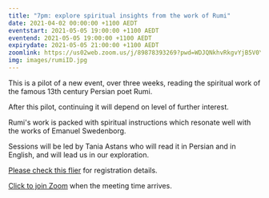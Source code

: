 ```yaml
---
title: "7pm: explore spiritual insights from the work of Rumi"
date: 2021-04-02 00:00:00 +1100 AEDT
eventstart: 2021-05-05 19:00:00 +1100 AEDT
eventend: 2021-05-05 19:00:00 +1100 AEDT
expirydate: 2021-05-05 21:00:00 +1100 AEDT
zoomlink: https://us02web.zoom.us/j/89878393269?pwd=WDJQNkhvRkgvYjB5V0Y3R1ZHKzhFUT09
img: images/rumiID.jpg
---
```


This is a pilot of a new event, over three weeks, reading the spiritual work of the famous 13th century Persian poet Rumi.

After this pilot, continuing it will depend on level of further interest.

Rumi's work is packed with spiritual instructions which resonate well with the works of Emanuel Swedenborg.

Sessions will be led by Tania Astans who will read it in Persian and in English, and will lead us in our exploration.

[Please check this flier](https://static.swedenborg.com.au/pdf/fliers/rumi20210428.pdf) for registration details.

[Click to join Zoom](https://us02web.zoom.us/j/89878393269?pwd=WDJQNkhvRkgvYjB5V0Y3R1ZHKzhFUT09) when the meeting time arrives.
